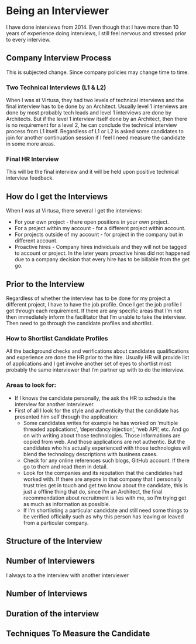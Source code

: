 # Being an Interviewer

I have done interviews from 2014. Even though that I have more than 10 years of experience doing interviews, I still feel nervous and stressed prior to every interview. 

## Company Interview Process

This is subjected change. Since company policies may change time to time.

### Two Technical Interviews (L1 & L2)

When I was at Virtusa, they had two levels of  technical interviews and the final interview has to be done by an Architect. Usually level 1 interviews are done by most probably tech leads and level 1 interviews are done by Architects. But if the level 1 interview itself done by an Architect, then there is no requirement for a level 2, he can conclude the technical interview process from L1 itself.  Regardless of L1 or L2 is asked some candidates to join for another continuation session if I feel I need measure the candidate in some more areas.

### Final HR Interview

This will be the final interview and it will be held upon positive technical interview feedback. 

## How do I get the Interviews

When I was at Virtusa, there several I get the interviews:

- For your own project - there open positions in your own project.
- For a project within my account - for a different project within account.
- For projects outside of my account  - for project in the company but in different account.
- Proactive hires - Company hires individuals and they will not be tagged to account or project. In the later years proactive hires did not happened due to a company decision that every hire has to be billable from the get go.

## Prior to the Interview

Regardless of whether the interview has to be done for my project a different project, I have to have the job profile. Once I get the job profile I got through each requirement. If there are any specific areas that I’m not then immediately inform the facilitator that I’m unable to take the interview. Then need to go through the candidate profiles and shortlist.

### How to Shortlist Candidate Profiles

All the background checks and verifications about candidates qualifications and experience are done the HR prior to the hire. Usually HR will provide list of applications and I get involve another set of eyes to shortlist most probably the same interviewer that I’m partner up with to do the interview.

### Areas to look for:

- If I knows the candidate personally, the ask the HR to schedule the interview for another interviewer.
- First of all I look for the style and authenticity that the candidate has presented him self through the application:
    - Some candidates writes for example he has worked on ‘multiple threaded applications’, ‘dependancy injection’, ‘web API’, etc. And go on with writing about those technologies. Those informations are copied from web. And those applications are not authentic. But the candidates who his actually experienced with those technologies will blend the technology descriptions with business cases.
    - Check for any online references such blogs, GitHub account. If there go to them and read them in detail.
    - Look for the companies  and its reputation that the candidates had worked with.  If there are anyone in that company that I personally trust tries get in touch and get two know about the candidate, this is just a offline thing that do, since I’m an Architect, the final recommendation about recruitment is lies with me, so I’m trying get as much as information as possible.
    - If I’m shortlisting a particular candidate and still need some things to be verified officially such as why this person has leaving or leaved from a particular company.

## Structure of the Interview

## Number of Interviewers

I always to a the interview with another interviewer 

## Number of Interviews

## Duration of the interview

 

## Techniques To Measure the Candidate
